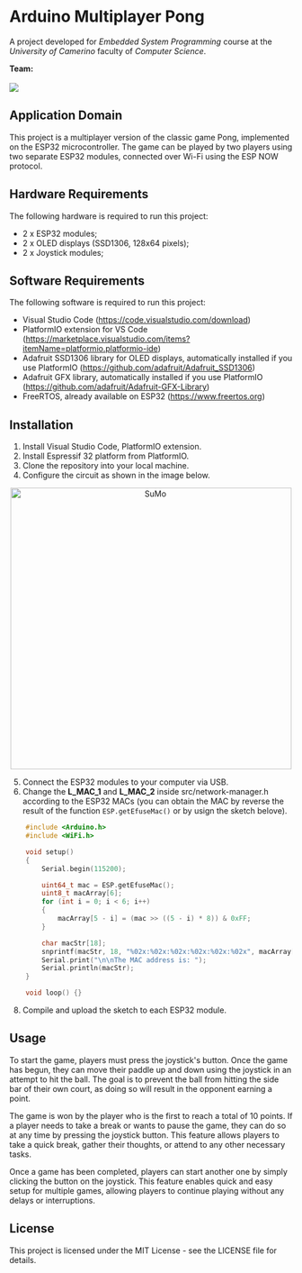 # Arduino Multiplayer Pong

A project developed for *Embedded System Programming* course at the *University of Camerino* faculty of *Computer Science*.

**Team:**<br><br>
<a href="https://github.com/robertocesetti/arduino-multiplayer-pong/graphs/contributors">
  <img src="https://contrib.rocks/image?repo=robertocesetti/arduino-multiplayer-pong" />
</a>
<br>

## Application Domain

This project is a multiplayer version of the classic game Pong, implemented on the ESP32 microcontroller. The game can be played by two players using two separate ESP32 modules, connected over Wi-Fi using the ESP NOW protocol.

## Hardware Requirements

The following hardware is required to run this project:
- 2 x ESP32 modules;
- 2 x OLED displays (SSD1306, 128x64 pixels);
- 2 x Joystick modules;

## Software Requirements

The following software is required to run this project:

- Visual Studio Code (https://code.visualstudio.com/download)
- PlatformIO extension for VS Code (https://marketplace.visualstudio.com/items?itemName=platformio.platformio-ide)
- Adafruit SSD1306 library for OLED displays, automatically installed if you use PlatformIO (https://github.com/adafruit/Adafruit_SSD1306)
- Adafruit GFX library, automatically installed if you use PlatformIO (https://github.com/adafruit/Adafruit-GFX-Library)
- FreeRTOS, already available on ESP32 (https://www.freertos.org)
    
## Installation

1. Install Visual Studio Code, PlatformIO extension.
2. Install Espressif 32 platform from PlatformIO.
3. Clone the repository into your local machine.
4. Configure the circuit as shown in the image below.

<p align="center">
      <img src="https://github.com/robertocesetti/arduino-multiplayer-pong/blob/main/resources/circuit.png?raw=true" alt="SuMo" style="max-width:100%;" width="500">
</p>

5. Connect the ESP32 modules to your computer via USB.
6. Change the **L_MAC_1** and **L_MAC_2** inside src/network-manager.h according to the ESP32 MACs (you can obtain the MAC by reverse the result of the function `ESP.getEfuseMac()` or by usign the sketch belove).
```cpp
    #include <Arduino.h>
    #include <WiFi.h>

    void setup()
    {
        Serial.begin(115200);

        uint64_t mac = ESP.getEfuseMac();
        uint8_t macArray[6];
        for (int i = 0; i < 6; i++)
        {
            macArray[5 - i] = (mac >> ((5 - i) * 8)) & 0xFF;
        }

        char macStr[18];
        snprintf(macStr, 18, "%02x:%02x:%02x:%02x:%02x:%02x", macArray[0], macArray[1], macArray[2], macArray[3], macArray[4], macArray[5]);
        Serial.print("\n\nThe MAC address is: ");
        Serial.println(macStr);
    }

    void loop() {}
```
8. Compile and upload the sketch to each ESP32 module.
    

## Usage

To start the game, players must press the joystick's button. Once the game has begun, they can move their paddle up and down using the joystick in an attempt to hit the ball. The goal is to prevent the ball from hitting the side bar of their own court, as doing so will result in the opponent earning a point.

The game is won by the player who is the first to reach a total of 10 points. If a player needs to take a break or wants to pause the game, they can do so at any time by pressing the joystick button. This feature allows players to take a quick break, gather their thoughts, or attend to any other necessary tasks.

Once a game has been completed, players can start another one by simply clicking the button on the joystick. This feature enables quick and easy setup for multiple games, allowing players to continue playing without any delays or interruptions.


## License

This project is licensed under the MIT License - see the LICENSE file for details.
